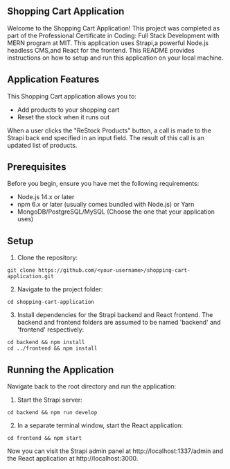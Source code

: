 ## Shopping Cart Application

Welcome to the Shopping Cart Application! This project was completed as part of the Professional Certificate in Coding: Full Stack Development with MERN program at MIT. This application uses Strapi,a powerful Node.js headless CMS,and React for the frontend. This README provides instructions on how to setup and run this application on your local machine.

## Application Features

This Shopping Cart application allows you to:

- Add products to your shopping cart
- Reset the stock when it runs out

When a user clicks the "ReStock Products" button, a call is made to the Strapi back end specified in an input field. The result of this call is an updated list of products.

## Prerequisites

Before you begin, ensure you have met the following requirements:

- Node.js 14.x or later
- npm 6.x or later (usually comes bundled with Node.js) or Yarn
- MongoDB/PostgreSQL/MySQL (Choose the one that your application uses)

## Setup

1. Clone the repository:
```
git clone https://github.com/<your-username>/shopping-cart-application.git
```

2. Navigate to the project folder:
```
cd shopping-cart-application
```

3. Install dependencies for the Strapi backend and React frontend. The backend and frontend folders are assumed to be named 'backend' and 'frontend' respectively:
```
cd backend && npm install
cd ../frontend && npm install
```

## Running the Application

Navigate back to the root directory and run the application:

1. Start the Strapi server:
```
cd backend && npm run develop
```

2. In a separate terminal window, start the React application:
```
cd frontend && npm start
```

Now you can visit the Strapi admin panel at http://localhost:1337/admin and the React application at http://localhost:3000.


